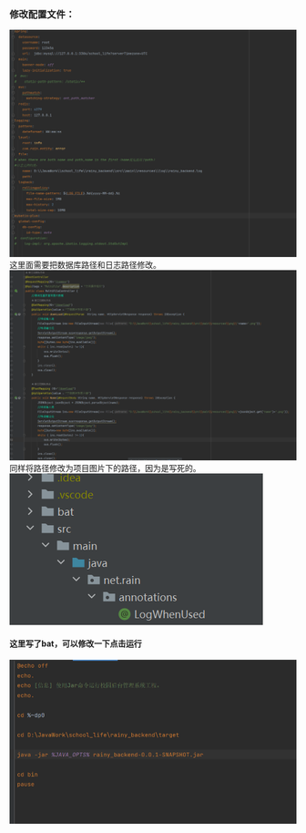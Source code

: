 ### 修改配置文件：
![img.png](img.png)
这里面需要把数据库路径和日志路径修改。
![img_1.png](img_1.png)
同样将路径修改为项目图片下的路径，因为是写死的。
![img_2.png](img_2.png)
#### 这里写了bat，可以修改一下点击运行
![img_3.png](img_3.png)